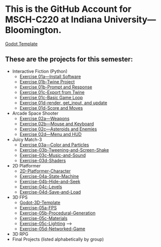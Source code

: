 # This is the GitHub Account for MSCH-C220 at Indiana University—Bloomington.

[Godot Template](https://github.com/BL-MSCH-C220-S22/Godot-Template)

## These are the projects for this semester:
 - Interactive Fiction (Python)
   - [Exercise 01a—Install Software](https://github.com/BL-MSCH-C220-S22/Exercise-01a-Install-Software)
   - [Exercise 01b-Twine Project](https://github.com/BL-MSCH-C220-S22/Exercise-01b-Twine-Project)
   - [Exercise 01b-Prompt and Response](https://github.com/BL-MSCH-C220-S22/Exercise-01b-Prompt-and-Response)
   - [Exercise 01c-Export from Twine](https://github.com/BL-MSCH-C220-S22/Exercise-01c-Export-from-Twine)
   - [Exercise 01c-Basic Game Loop](https://github.com/BL-MSCH-C220-S22/Exercise-01c-Basic-Game-Loop)
   - [Exercise 01d-render, get_input, and update](https://github.com/BL-MSCH-C220-S22/Exercise-01d-render-get_input-update)
   - [Exercise 01d-Score and Moves](https://github.com/BL-MSCH-C220-S22/Exercise-01d-Score-and-Moves)
 - Arcade Space Shooter
   - [Exercise 02a—Weapons](https://github.com/BL-MSCH-C220-S22/Exercise-02a-Weapons)
   - [Exercise 02b—Mouse and Keyboard](https://github.com/BL-MSCH-C220-S22/Exercise-02b-Mouse-and-Keyboard)
   - [Exercise 02c—Asteroids and Enemies](https://github.com/BL-MSCH-C220-S22/Exercise-02c-Asteroids-and-Enemies)
   - [Exercise 02d—Menu and HUD](https://github.com/BL-MSCH-C220-S22/Exercise-02d-Menu-and-HUD)
 - Juicy Match-3
   - [Exercise 03a—Color and Particles](https://github.com/BL-MSCH-C220-S22/Exercise-03a-Color-and-Particles)
   - [Exercise-03b-Tweening-and-Screen-Shake](https://github.com/BL-MSCH-C220-S22/Exercise-03b-Tweening-and-Screen-Shake)
   - [Exercise-03c-Music-and-Sound](https://github.com/BL-MSCH-C220-S22/Exercise-03c-Music-and-Sound)
   - [Exercise-03d-Shaders](https://github.com/BL-MSCH-C220-S22/Exercise-03d-Shaders)
 - 2D Platformer
   - [2D-Platformer-Character](https://github.com/BL-MSCH-C220-S22/2D-Platformer-Character)
   - [Exercise-04a-State-Machine](https://github.com/BL-MSCH-C220-S22/Exercise-04a-State-Machine)
   - [Exercise-04b-Hide-and-Seek](https://github.com/BL-MSCH-C220-S22/Exercise-04b-Hide-and-Seek)
   - [Exercise-04c-Levels](https://github.com/BL-MSCH-C220-S22/Exercise-04c-Levels)
   - [Exercise-04d-Save-and-Load](https://github.com/BL-MSCH-C220-S22/Exercise-04d-Save-and-Load)
 - 3D FPS
   - [Godot-3D-Template](https://github.com/BL-MSCH-C220-S22/Godot-3D-Template)
   - [Exercise-05a-FPS](https://github.com/BL-MSCH-C220-S22/Exercise-05a-FPS)
   - [Exercise-05b-Procedural-Generation](https://github.com/BL-MSCH-C220-S22/Exercise-05b-Procedural-Generation)
   - [Exercise-05c-Materials](https://github.com/BL-MSCH-C220-S22/Exercise-05c-Materials)
   - [Exercise-05c-Lighting](https://github.com/BL-MSCH-C220-S22/Exercise-05c-Lighting)
   -->
   - [Exercise-05d-Networked-Game](https://github.com/BL-MSCH-C220-S22/Exercise-05d-Networked-Game)
 - 3D RPG
   <!--
   - [Godot-3D-Template](https://github.com/BL-MSCH-C220-S22/Godot-3D-Template)
   - [3D-Character](https://github.com/BL-MSCH-C220-S22/3D-Character)
   - [Exercise-06a-Create-a-Model](https://github.com/BL-MSCH-C220-S22/Exercise-06a-Create-a-Model)
   - [Exercise-06b-Animation](https://github.com/BL-MSCH-C220-S22/Exercise-06b-Animation)
   - [Exercise-06b-Handheld-Weapon](https://github.com/BL-MSCH-C220-S22/Exercise-06b-Handheld-Weapon)
   - [Exercise-06c-Dialogue](https://github.com/BL-MSCH-C220-S22/Exercise-06c-Dialogue)
   - [Exercise-06d-Unit-Testing](https://github.com/BL-MSCH-C220-S22/Exercise-06d-Unit-Testing)
   - [Exercise-06d-3D-Particles](https://github.com/BL-MSCH-C220-S22/Exercise-06d-3D-Particles)
   -->
 - Final Projects (listed alphabetically by group)
